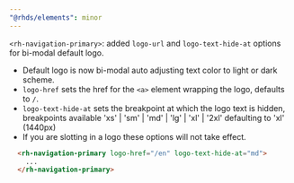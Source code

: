 ```yaml
---
"@rhds/elements": minor
---
```


`<rh-navigation-primary>`: added `logo-url` and `logo-text-hide-at` options for bi-modal default logo.

  - Default logo is now bi-modal auto adjusting text color to light or dark scheme.
  - `logo-href` sets the href for the `<a>` element wrapping the logo, defaults to `/`.
  - `logo-text-hide-at` sets the breakpoint at which the logo text is hidden, breakpoints available 'xs' | 'sm' | 'md' | 'lg' | 'xl' | '2xl' defaulting to 'xl' (1440px)
  - If you are slotting in a logo these options will not take effect.

  ```html
    <rh-navigation-primary logo-href="/en" logo-text-hide-at="md">
      ...
    </rh-navigation-primary>
  ```
